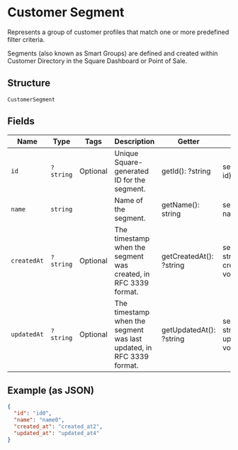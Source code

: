 
# Customer Segment

Represents a group of customer profiles that match one or more predefined filter criteria.

Segments (also known as Smart Groups) are defined and created within Customer Directory in the Square Dashboard or Point of Sale.

## Structure

`CustomerSegment`

## Fields

| Name | Type | Tags | Description | Getter | Setter |
|  --- | --- | --- | --- | --- | --- |
| `id` | `?string` | Optional | Unique Square-generated ID for the segment. | getId(): ?string | setId(?string id): void |
| `name` | `string` |  | Name of the segment. | getName(): string | setName(string name): void |
| `createdAt` | `?string` | Optional | The timestamp when the segment was created, in RFC 3339 format. | getCreatedAt(): ?string | setCreatedAt(?string createdAt): void |
| `updatedAt` | `?string` | Optional | The timestamp when the segment was last updated, in RFC 3339 format. | getUpdatedAt(): ?string | setUpdatedAt(?string updatedAt): void |

## Example (as JSON)

```json
{
  "id": "id0",
  "name": "name0",
  "created_at": "created_at2",
  "updated_at": "updated_at4"
}
```

